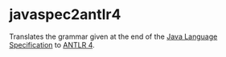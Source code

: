 javaspec2antlr4
===============

Translates the grammar given at the end of the [Java Language Specification](http://docs.oracle.com/javase/specs/jls/se7/html/jls-18.html ) to [ANTLR 4](http://www.antlr.org/index.html).
